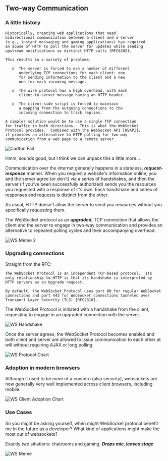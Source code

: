## Two-way Communication

### A little history

```
Historically, creating web applications that need 
bidirectional communication between a client and a server 
(e.g., instant messaging and gaming applications) has required 
an abuse of HTTP to poll the server for updates while sending 
upstream notifications as distinct HTTP calls [RFC6202].

This results in a variety of problems:

   o  The server is forced to use a number of different 
      underlying TCP connections for each client: one 
      for sending information to the client and a new 
      one for each incoming message.

   o  The wire protocol has a high overhead, with each 
      client-to-server message having an HTTP header.

   o  The client-side script is forced to maintain 
      a mapping from the outgoing connections to the 
      incoming connection to track replies.

A simpler solution would be to use a single TCP connection 
for traffic in both directions.  This is what the WebSocket 
Protocol provides.  Combined with the WebSocket API [WSAPI], 
it provides an alternative to HTTP polling for two-way 
communication from a web page to a remote server.
```

![Carlton Fail](http://cdn.jsears.co/carlton.gif "Carlton")

Hmm, sounds good, but I think we can unpack this a little more...

Communication over the internet generally happens in a stateless, ***request-response*** manner. When you request a website's information online, you and the server agree (or don't) via a series of handshakes, and then the server (if you've been successfully authorized) sends you the resources you requested with a response of it's own. Each handshake and series of responses and requests is distinct from the other.

As usual, HTTP doesn't allow the server to send you resources without you specifically requesting them.

The WebSocket protocol as an ***upgraded***, TCP connection that allows the client and the server to engage in two-way communication and provides an alternative to repeated polling cycles and their accompanying overhead.

![WS Meme 2](http://cdn.jsears.co/ws-meme-2.jpg "WS Meme 2")

### Upgrading connections

Straight from the RFC:

```
The WebSocket Protocol is an independent TCP-based protocol.  Its
only relationship to HTTP is that its handshake is interpreted by
HTTP servers as an Upgrade request.

By default, the WebSocket Protocol uses port 80 for regular WebSocket
connections and port 443 for WebSocket connections tunneled over
Transport Layer Security (TLS) [RFC2818].
```

The WebSocket Protocol is initiated with a handshake from the client, requesting to engage in an upgraded connection with the server. 

![WS Handshake](http://cdn.jsears.co/ws-example-handshake-client.png "WS Handshake")

Once the server agrees, the WebSocket Protocol becomes enabled and both client and server are allowed to issue communication to each other at will without requiring AJAX or long polling. 

![WS Protocol Chart](http://cdn.jsears.co/protocol-chart.png "WS Protocol Chart")

### Adoption in modern browsers

Although it used to be more of a concern (also security), websockets are now generally very well implemented across client browsers, including mobile.

![WS Client Adoption Chart](http://cdn.jsears.co/websocket-adoption-chart.png "WS Client Adoption Chart")

### Use Cases

So you might be asking yourself, when might WebSocket protocol benefit me in the future as a developer? What kind of applications might make the most out of websockets?

Exactly two sitiations: chatrooms and gaming. ***Drops mic, leaves stage***



![WS Meme](http://cdn.jsears.co/ws-meme.jpg "WS Meme")
